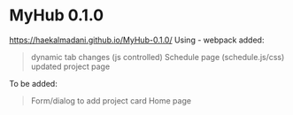 # MyHub 0.1.0

https://haekalmadani.github.io/MyHub-0.1.0/
Using - webpack
added:
> dynamic tab changes (js controlled)
> Schedule page (schedule.js/css)
> updated project page

To be added:
> Form/dialog to add project card
> Home page
